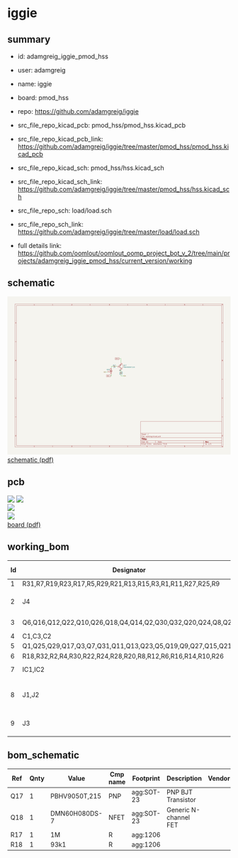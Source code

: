 # iggie
 
## summary 
* id: adamgreig_iggie_pmod_hss
* user: adamgreig
* name: iggie
* board: pmod_hss
* repo: https://github.com/adamgreig/iggie
* src_file_repo_kicad_pcb: pmod_hss/pmod_hss.kicad_pcb
* src_file_repo_kicad_pcb_link: https://github.com/adamgreig/iggie/tree/master/pmod_hss/pmod_hss.kicad_pcb
* src_file_repo_kicad_sch: pmod_hss/hss.kicad_sch
* src_file_repo_kicad_sch_link: https://github.com/adamgreig/iggie/tree/master/pmod_hss/hss.kicad_sch

* src_file_repo_sch: load/load.sch
* src_file_repo_sch_link: https://github.com/adamgreig/iggie/tree/master/load/load.sch
* full details link: https://github.com/oomlout/oomlout_oomp_project_bot_v_2/tree/main/projects/adamgreig_iggie_pmod_hss/current_version/working  

## schematic  
![](working_schematic_600.png)  
[schematic (pdf)](working_schematic.pdf)  

## pcb  
![](working_3d_600.png) 
![](working_3d_front_600.png)  
![](working_3d_back_600.png)  
![](working_600.png)  
[board (pdf)](working.pdf)  

## working_bom
| Id | Designator | Footprint | Quantity | Designation | Supplier and ref |  | None | 
| --- | --- | --- | --- | --- | --- | --- | --- | 
| 1 | R31,R7,R19,R23,R17,R5,R29,R21,R13,R15,R3,R1,R11,R27,R25,R9 | 1206 | 16 | 1M |  |  | [''] | 
| 2 | J4 | DIL-254P-16 | 1 | ANODES |  |  | [''] | 
| 3 | Q6,Q16,Q12,Q22,Q10,Q26,Q18,Q4,Q14,Q2,Q30,Q32,Q20,Q24,Q8,Q28 | SOT-23 | 16 | DMN60H080DS-7 |  |  | [''] | 
| 4 | C1,C3,C2 | 0603 | 3 | 100n |  |  | [''] | 
| 5 | Q1,Q25,Q29,Q17,Q3,Q7,Q31,Q11,Q13,Q23,Q5,Q19,Q9,Q27,Q15,Q21 | SOT-23 | 16 | PBHV9050T,215 |  |  | [''] | 
| 6 | R18,R32,R2,R4,R30,R22,R24,R28,R20,R8,R12,R6,R16,R14,R10,R26 | 1206 | 16 | 93k1 |  |  | [''] | 
| 7 | IC1,IC2 | TSSOP-16 | 2 | 74HC595 |  |  | [''] | 
| 8 | J1,J2 | MOLEX-KK-254P-03 | 2 | HV |  |  | [''] | 
| 9 | J3 | DIL-254P-12 | 1 | PMOD |  |  | [''] | 


## bom_schematic
| Ref | Qnty | Value | Cmp name | Footprint | Description | Vendor | DNP | 
| --- | --- | --- | --- | --- | --- | --- | --- | 
| Q17 | 1 | PBHV9050T,215 | PNP | agg:SOT-23 | PNP BJT Transistor |  |  | 
| Q18 | 1 | DMN60H080DS-7 | NFET | agg:SOT-23 | Generic N-channel FET |  |  | 
| R17 | 1 | 1M | R | agg:1206 |  |  |  | 
| R18 | 1 | 93k1 | R | agg:1206 |  |  |  | 



